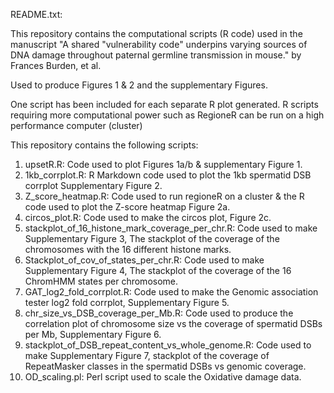 README.txt:

This repository contains the computational scripts (R code) used in the manuscript "A shared "vulnerability code" underpins varying sources of DNA damage throughout paternal germline transmission in mouse." by Frances Burden, et al.

Used to produce Figures 1 & 2 and the supplementary Figures.

One script has been included for each separate R plot generated. R scripts requiring more computational power such as RegioneR can be run on a high performance computer (cluster)

This repository contains the following scripts:
1) upsetR.R: Code used to plot Figures 1a/b & supplementary Figure 1.
2) 1kb_corrplot.R:  R Markdown code used to plot the 1kb spermatid DSB corrplot Supplementary Figure 2.
3) Z_score_heatmap.R: Code used to run regioneR on a cluster & the R code used to plot the Z-score heatmap Figure 2a.
4) circos_plot.R: Code used to make the circos plot, Figure 2c.
5) stackplot_of_16_histone_mark_coverage_per_chr.R: Code used to make Supplementary Figure 3, The stackplot of the coverage of the chromosomes with the 16 different histone marks.
6) Stackplot_of_cov_of_states_per_chr.R: Code used to make Supplementary Figure 4, The stackplot of the coverage of the 16 ChromHMM states per chromosome.
7) GAT_log2_fold_corrplot.R: Code used to make the Genomic association tester log2 fold corrplot, Supplementary Figure 5.
8) chr_size_vs_DSB_coverage_per_Mb.R: Code used to produce the correlation plot of chromosome size vs the coverage of spermatid DSBs per Mb, Supplementary Figure 6.
9) stackplot_of_DSB_repeat_content_vs_whole_genome.R: Code used to make Supplementary Figure 7, stackplot of the coverage of RepeatMasker classes in the spermatid DSBs vs genomic coverage.
10) OD_scaling.pl: Perl script used to scale the Oxidative damage data.
